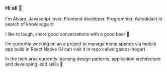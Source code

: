 ### Hi all 👋

I'm Álvaro. Javascript lover. Frontend developer. Programmer. Autodidact in search of knowledge 🤓

I like to laugh, share good conversations with a good beer 🍻

I’m currently working on an a project to manage home spends via mobile app build in React Native (U can visit it in repo called gastos-hogar)

In the tech area currently learning design patterns, application architecture and developing lead skills 🦾

<!--
**a-troncoso/a-troncoso** is a ✨ _special_ ✨ repository because its `README.md` (this file) appears on your GitHub profile.

Here are some ideas to get you started:

- 🔭 I’m currently working on ...
- 🌱 I’m currently learning ...
- 👯 I’m looking to collaborate on ...
- 🤔 I’m looking for help with ...
- 💬 Ask me about ...
- 📫 How to reach me: ...
- 😄 Pronouns: ...
- ⚡ Fun fact: ...
-->
